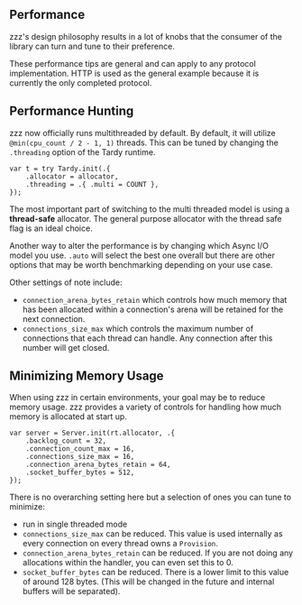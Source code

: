 ## Performance
zzz's design philosophy results in a lot of knobs that the consumer of the library can turn and tune to their preference.

These performance tips are general and can apply to any protocol implementation. HTTP is used as the general example because it is currently the only completed protocol.

## Performance Hunting
zzz now officially runs multithreaded by default. By default, it will utilize `@min(cpu_count / 2 - 1, 1)` threads. This can be tuned by changing the `.threading` option of the Tardy runtime. 

```zig
var t = try Tardy.init(.{
    .allocator = allocator,
    .threading = .{ .multi = COUNT },
});
```

The most important part of switching to the multi threaded model is using a **thread-safe** allocator. The general purpose allocator with the thread safe flag is an ideal choice.

Another way to alter the performance is by changing which Async I/O model you use. `.auto` will select the best one overall but there are other options that may be worth benchmarking
depending on your use case.

Other settings of note include:
- `connection_arena_bytes_retain` which controls how much memory that has been allocated within a connection's arena will be retained for the next connection.
- `connections_size_max` which controls the maximum number of connections that each thread can handle.  Any connection after this number will get closed.

## Minimizing Memory Usage
When using zzz in certain environments, your goal may be to reduce memory usage. zzz provides a variety of controls for handling how much memory is allocated at start up.

```zig
var server = Server.init(rt.allocator, .{
    .backlog_count = 32,
    .connection_count_max = 16,
    .connections_size_max = 16,
    .connection_arena_bytes_retain = 64,
    .socket_buffer_bytes = 512,
});
```

There is no overarching setting here but a selection of ones you can tune to minimize:
- run in single threaded mode
- `connections_size_max` can be reduced. This value is used internally as every connection on every thread owns a `Provision`.
- `connection_arena_bytes_retain` can be reduced. If you are not doing any allocations within the handler, you can even set this to 0.
- `socket_buffer_bytes` can be reduced. There is a lower limit to this value of around 128 bytes. (This will be changed in the future and internal buffers will be separated).

